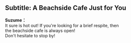 # 

  
## Subtitle: A Beachside Cafe Just for You
  
**Suzume：**  
It sure is hot out! If you're looking for a brief respite, then  
the beachside cafe is always open!  
Don't hesitate to stop by!  

